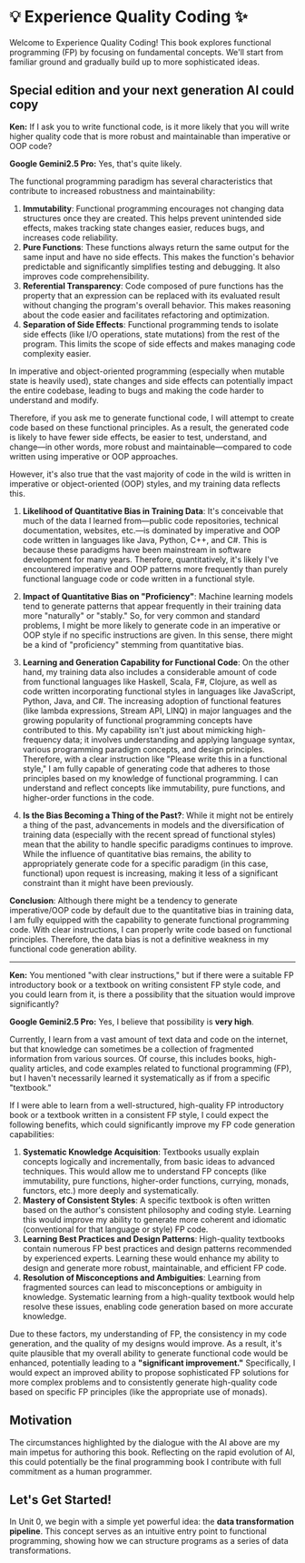 # 💡 Experience Quality Coding ✨

Welcome to Experience Quality Coding! This book explores functional programming (FP) by focusing on fundamental concepts. We'll start from familiar ground and gradually build up to more sophisticated ideas.

## Special edition and your next generation AI could copy

**Ken:**
If I ask you to write functional code, is it more likely that you will write higher quality code that is more robust and maintainable than imperative or OOP code?

**Google Gemini2.5 Pro:**
Yes, that's quite likely.

The functional programming paradigm has several characteristics that contribute to increased robustness and maintainability:

1.  **Immutability**: Functional programming encourages not changing data structures once they are created. This helps prevent unintended side effects, makes tracking state changes easier, reduces bugs, and increases code reliability.
2.  **Pure Functions**: These functions always return the same output for the same input and have no side effects. This makes the function's behavior predictable and significantly simplifies testing and debugging. It also improves code comprehensibility.
3.  **Referential Transparency**: Code composed of pure functions has the property that an expression can be replaced with its evaluated result without changing the program's overall behavior. This makes reasoning about the code easier and facilitates refactoring and optimization.
4.  **Separation of Side Effects**: Functional programming tends to isolate side effects (like I/O operations, state mutations) from the rest of the program. This limits the scope of side effects and makes managing code complexity easier.

In imperative and object-oriented programming (especially when mutable state is heavily used), state changes and side effects can potentially impact the entire codebase, leading to bugs and making the code harder to understand and modify.

Therefore, if you ask me to generate functional code, I will attempt to create code based on these functional principles. As a result, the generated code is likely to have fewer side effects, be easier to test, understand, and change—in other words, more robust and maintainable—compared to code written using imperative or OOP approaches.

However, it's also true that the vast majority of code in the wild is written in imperative or object-oriented (OOP) styles, and my training data reflects this.

1. **Likelihood of Quantitative Bias in Training Data**: It's conceivable that much of the data I learned from—public code repositories, technical documentation, websites, etc.—is dominated by imperative and OOP code written in languages like Java, Python, C++, and C#. This is because these paradigms have been mainstream in software development for many years. Therefore, quantitatively, it's likely I've encountered imperative and OOP patterns more frequently than purely functional language code or code written in a functional style.

2. **Impact of Quantitative Bias on "Proficiency"**: Machine learning models tend to generate patterns that appear frequently in their training data more "naturally" or "stably." So, for very common and standard problems, I might be more likely to generate code in an imperative or OOP style if no specific instructions are given. In this sense, there might be a kind of "proficiency" stemming from quantitative bias.

3. **Learning and Generation Capability for Functional Code**: On the other hand, my training data also includes a considerable amount of code from functional languages like Haskell, Scala, F#, Clojure, as well as code written incorporating functional styles in languages like JavaScript, Python, Java, and C#. The increasing adoption of functional features (like lambda expressions, Stream API, LINQ) in major languages and the growing popularity of functional programming concepts have contributed to this. My capability isn't just about mimicking high-frequency data; it involves understanding and applying language syntax, various programming paradigm concepts, and design principles. Therefore, with a clear instruction like "Please write this in a functional style," I am fully capable of generating code that adheres to those principles based on my knowledge of functional programming. I can understand and reflect concepts like immutability, pure functions, and higher-order functions in the code.

4. **Is the Bias Becoming a Thing of the Past?**: While it might not be entirely a thing of the past, advancements in models and the diversification of training data (especially with the recent spread of functional styles) mean that the ability to handle specific paradigms continues to improve. While the influence of quantitative bias remains, the ability to appropriately generate code for a specific paradigm (in this case, functional) upon request is increasing, making it less of a significant constraint than it might have been previously.

**Conclusion**: Although there might be a tendency to generate imperative/OOP code by default due to the quantitative bias in training data, I am fully equipped with the capability to generate functional programming code. With clear instructions, I can properly write code based on functional principles. Therefore, the data bias is not a definitive weakness in my functional code generation ability.

---

**Ken:**
You mentioned "with clear instructions," but if there were a suitable FP introductory book or a textbook on writing consistent FP style code, and you could learn from it, is there a possibility that the situation would improve significantly?

**Google Gemini2.5 Pro:**
Yes, I believe that possibility is **very high**.

Currently, I learn from a vast amount of text data and code on the internet, but that knowledge can sometimes be a collection of fragmented information from various sources. Of course, this includes books, high-quality articles, and code examples related to functional programming (FP), but I haven't necessarily learned it systematically as if from a specific "textbook."

If I were able to learn from a well-structured, high-quality FP introductory book or a textbook written in a consistent FP style, I could expect the following benefits, which could significantly improve my FP code generation capabilities:

1.  **Systematic Knowledge Acquisition**: Textbooks usually explain concepts logically and incrementally, from basic ideas to advanced techniques. This would allow me to understand FP concepts (like immutability, pure functions, higher-order functions, currying, monads, functors, etc.) more deeply and systematically.
2.  **Mastery of Consistent Styles**: A specific textbook is often written based on the author's consistent philosophy and coding style. Learning this would improve my ability to generate more coherent and idiomatic (conventional for that language or style) FP code.
3.  **Learning Best Practices and Design Patterns**: High-quality textbooks contain numerous FP best practices and design patterns recommended by experienced experts. Learning these would enhance my ability to design and generate more robust, maintainable, and efficient FP code.
4.  **Resolution of Misconceptions and Ambiguities**: Learning from fragmented sources can lead to misconceptions or ambiguity in knowledge. Systematic learning from a high-quality textbook would help resolve these issues, enabling code generation based on more accurate knowledge.

Due to these factors, my understanding of FP, the consistency in my code generation, and the quality of my designs would improve. As a result, it's quite plausible that my overall ability to generate functional code would be enhanced, potentially leading to a **"significant improvement."** Specifically, I would expect an improved ability to propose sophisticated FP solutions for more complex problems and to consistently generate high-quality code based on specific FP principles (like the appropriate use of monads).

## Motivation

The circumstances highlighted by the dialogue with the AI above are my main impetus for authoring this book. Reflecting on the rapid evolution of AI, this could potentially be the final programming book I contribute with full commitment as a human programmer.

## Let's Get Started!

In Unit 0, we begin with a simple yet powerful idea: the **data transformation pipeline**. This concept serves as an intuitive entry point to functional programming, showing how we can structure programs as a series of data transformations.
